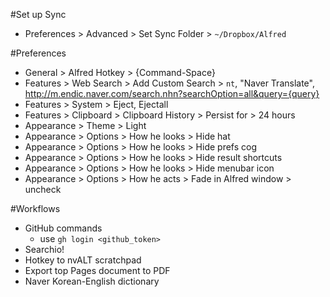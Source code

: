 #Set up Sync
- Preferences > Advanced > Set Sync Folder > `~/Dropbox/Alfred`

#Preferences
- General > Alfred Hotkey > {Command-Space}
- Features > Web Search > Add Custom Search > `nt`, "Naver Translate", <http://m.endic.naver.com/search.nhn?searchOption=all&query={query}>
- Features > System > Eject, Ejectall
- Features > Clipboard > Clipboard History > Persist for > 24 hours
- Appearance > Theme > Light
- Appearance > Options > How he looks > Hide hat
- Appearance > Options > How he looks > Hide prefs cog
- Appearance > Options > How he looks > Hide result shortcuts
- Appearance > Options > How he looks > Hide menubar icon
- Appearance > Options > How he acts > Fade in Alfred window > uncheck

#Workflows
- GitHub commands
  - use `gh login <github_token>`
- Searchio!
- Hotkey to nvALT scratchpad
- Export top Pages document to PDF
- Naver Korean-English dictionary
